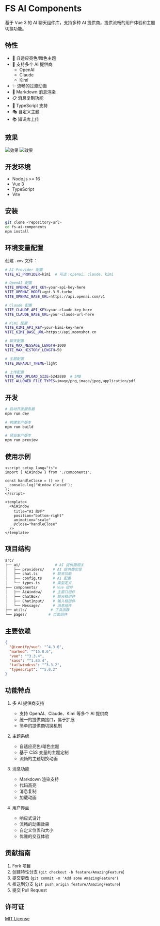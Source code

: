 # FS AI Components

基于 Vue 3 的 AI 聊天组件库，支持多种 AI 提供商，提供流畅的用户体验和主题切换功能。

## 特性

- 🎨 自适应亮色/暗色主题
- 🤖 支持多个 AI 提供商
  - OpenAI
  - Claude
  - Kimi
- ✨ 流畅的过渡动画
- 💬 Markdown 消息渲染
- 📋 消息复制功能
- 🎯 TypeScript 支持
- 🎭 自定义主题
- 📚 知识库上传

## 效果

![效果](./src/docs/await.png)
![效果](./src/docs/message.png)

## 开发环境

- Node.js >= 16
- Vue 3
- TypeScript
- Vite

## 安装

```bash
git clone <repository-url>
cd fs-ai-components
npm install
```

## 环境变量配置

创建 `.env` 文件：

```bash
# AI Provider 配置
VITE_AI_PROVIDER=kimi  # 可选：openai, claude, kimi

# OpenAI 配置
VITE_OPENAI_API_KEY=your-api-key-here
VITE_OPENAI_MODEL=gpt-3.5-turbo
VITE_OPENAI_BASE_URL=https://api.openai.com/v1

# Claude 配置
VITE_CLAUDE_API_KEY=your-claude-key-here
VITE_CLAUDE_BASE_URL=your-claude-url-here

# Kimi 配置
VITE_KIMI_API_KEY=your-kimi-key-here
VITE_KIMI_BASE_URL=https://api.moonshot.cn

# 聊天配置
VITE_MAX_MESSAGE_LENGTH=1000
VITE_MAX_HISTORY_LENGTH=50

# 主题配置
VITE_DEFAULT_THEME=light

# 上传配置
VITE_MAX_UPLOAD_SIZE=5242880  # 5MB
VITE_ALLOWED_FILE_TYPES=image/png,image/jpeg,application/pdf
```

## 开发

```bash
# 启动开发服务器
npm run dev

# 构建生产版本
npm run build

# 预览生产版本
npm run preview
```

## 使用示例

```vue
<script setup lang="ts">
import { AiWindow } from './components';

const handleClose = () => {
  console.log('Window closed');
};
</script>

<template>
  <AiWindow
    title="AI 助手"
    position="bottom-right"
    animation="scale"
    @close="handleClose"
  />
</template>
```

## 项目结构

```bash
src/
├── ai/                # AI 提供商相关
│   ├── providers/    # AI 提供商实现
│   ├── chat.ts       # 聊天功能
│   ├── config.ts     # AI 配置
│   └── types.ts      # 类型定义
├── components/       # Vue 组件
│   ├── AiWindow/     # 主窗口组件
│   ├── ChatBox/      # 聊天框组件
│   ├── ChatInput/    # 输入框组件
│   └── Message/      # 消息组件
├── utils/           # 工具函数
└── pages/          # 页面组件
```

## 主要依赖

```json
{
  "@iconify/vue": "^4.3.0",
  "marked": "^15.0.6",
  "vue": "^3.3.4",
  "sass": "^1.83.4",
  "tailwindcss": "^3.3.2",
  "typescript": "^5.0.2"
}
```

## 功能特点

1. 多 AI 提供商支持
   - 支持 OpenAI、Claude、Kimi 等多个 AI 提供商
   - 统一的提供商接口，易于扩展
   - 简单的提供商切换机制

2. 主题系统
   - 自适应亮色/暗色主题
   - 基于 CSS 变量的主题定制
   - 流畅的主题切换动画

3. 消息功能
   - Markdown 渲染支持
   - 代码高亮
   - 消息复制
   - 加载动画

4. 用户界面
   - 响应式设计
   - 流畅的动画效果
   - 自定义位置和大小
   - 优雅的交互体验

## 贡献指南

1. Fork 项目
2. 创建特性分支 (`git checkout -b feature/AmazingFeature`)
3. 提交更改 (`git commit -m 'Add some AmazingFeature'`)
4. 推送到分支 (`git push origin feature/AmazingFeature`)
5. 提交 Pull Request

## 许可证

[MIT License](LICENSE)

